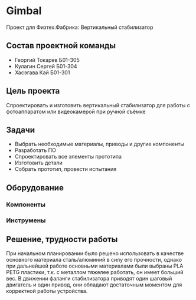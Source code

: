 # Gimbal
Проект для Физтех.Фабрика: Вертикальный стабилизатор

## Состав проектной команды
- Георгий Токарев Б01-305
- Кулагин Сергей  Б01-304
- Хасэгава Кай    Б01-301

## Цель проекта
Спроектировать и изготовить вертикальный 
стабилизатор для работы с фотоаппаратом или видеокамерой при ручной съёмке

## Задачи
- Выбрать необходимые материалы, приводы и другие компоненты
- Разработать ПО
- Спроектировать все элементы прототипа
- Изготовить детали
- Собрать прототип, провести испытания

## Оборудование
### Компоненты
### Инструмены

## Решение, трудности работы
При начальном планировании было решено использовать в качестве основного материала сталь/алюминий в силу его прочности, однако при дальнейшей работе основными материалами были выбраны PLA PETG пластики, т.к. с металлом
тяжелее работать, он имеет больший вес. В движении фаланги стабилизатора приводят один шаговый двигатель и один привод, они обладают достаточным моментом для корректной работы устройства.


